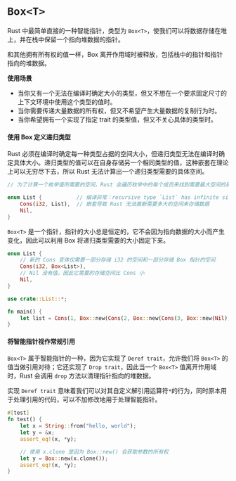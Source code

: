 # `Box<T>`

Rust 中最简单直接的一种智能指针，类型为 `Box<T>`，使我们可以将数据存储在堆上，并在栈中保留一个指向堆数据的指针。

和其他拥有所有权的值一样，Box 离开作用域时被释放，包括栈中的指针和指针指向的堆数据。

**使用场景**

* 当你又有一个无法在编译时确定大小的类型，但又不想在一个要求固定尺寸的上下文环境中使用这个类型的值时。
* 当你需要传递大量数据的所有权，但又不希望产生大量数据的复制行为时。
* 当你希望拥有一个实现了指定 trait 的类型值，但又不关心具体的类型时。

#### 使用 Box 定义递归类型

Rust 必须在编译时确定每一种类型占据的空间大小，但递归类型无法在编译时确定具体大小。递归类型的值可以在自身存储另一个相同类型的值，这种嵌套在理论上可以无穷尽下去，所以 Rust 无法计算出一个递归类型需要的具体空间。

```rs
// 为了计算一个枚举值所需要的空间，Rust 会遍历枚举中的每个成员来找到需要最大空间的那个变体。

enum List {           // 编译异常：recursive type `List` has infinite size
    Cons(i32, List),  // 嵌套导致 Rust 无法推断需要多大的空间来存储数据
    Nil,
}
```

`Box<T>` 是一个指针，指针的大小总是恒定的，它不会因为指向数据的大小而产生变化，因此可以利用 Box 将递归类型需要的大小固定下来。

```rs
enum List {
    // 新的 Cons 变体仅需要一部分存储 i32 的空间和一部分存储 Box 指针的空间
    Cons(i32, Box<List>),
    // Nil 没有值，因此它需要的存储空间比 Cons 小
    Nil,
}

use crate::List::*;

fn main() {
    let list = Cons(1, Box::new(Cons(2, Box::new(Cons(3, Box::new(Nil))))));
}
```

#### 将智能指针视作常规引用

`Box<T>` 属于智能指针的一种，因为它实现了 `Deref trait`，允许我们将 `Box<T>` 的值当做引用对待；它还实现了 `Drop trait`，因此当一个 `Box<T>` 值离开作用域时，Rust 会调用 `drop` 方法以清理指针指向的堆数据。

实现 `Deref trait` 意味着我们可以对其自定义解引用运算符`*`的行为，同时原本用于处理引用的代码，可以不加修改地用于处理智能指针。

```rs
#[test]
fn test() {
    let x = String::from("hello, world");
    let y = &x;
    assert_eq!(x, *y);

    // 使用 x.clone 是因为 Box::new() 会获取参数的所有权
    let y = Box::new(x.clone());
    assert_eq!(x, *y);
}
```
